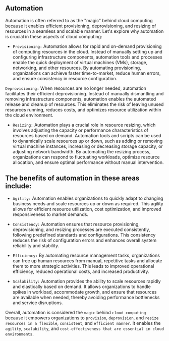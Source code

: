 ## Automation

Automation is often referred to as the "magic" behind cloud computing because it enables efficient provisioning, deprovisioning, and resizing of resources in a seamless and scalable manner. Let's explore why automation is crucial in these aspects of cloud computing:

+ `Provisioning:` Automation allows for rapid and on-demand provisioning of computing resources in the cloud. Instead of manually setting up and configuring infrastructure components, automation tools and processes enable the quick deployment of virtual machines (VMs), storage, networking, and other resources. By automating provisioning, organizations can achieve faster time-to-market, reduce human errors, and ensure consistency in resource configuration.

`Deprovisioning:` When resources are no longer needed, automation facilitates their efficient deprovisioning. Instead of manually dismantling and removing infrastructure components, automation enables the automated release and cleanup of resources. This eliminates the risk of leaving unused resources running, reduces costs, and optimizes resource utilization within the cloud environment.

+ `Resizing:` Automation plays a crucial role in resource resizing, which involves adjusting the capacity or performance characteristics of resources based on demand. Automation tools and scripts can be used to dynamically scale resources up or down, such as adding or removing virtual machine instances, increasing or decreasing storage capacity, or adjusting network bandwidth. By automating the resizing process, organizations can respond to fluctuating workloads, optimize resource allocation, and ensure optimal performance without manual intervention.

## The benefits of automation in these areas include:

+ `Agility:` Automation enables organizations to quickly adapt to changing business needs and scale resources up or down as required. This agility allows for efficient resource utilization, cost optimization, and improved responsiveness to market demands.

+ `Consistency:` Automation ensures that resource provisioning, deprovisioning, and resizing processes are executed consistently, following predefined standards and configurations. This consistency reduces the risk of configuration errors and enhances overall system reliability and stability.

+ `Efficiency:` By automating resource management tasks, organizations can free up human resources from manual, repetitive tasks and allocate them to more strategic activities. This leads to improved operational efficiency, reduced operational costs, and increased productivity.

+ `Scalability:` Automation provides the ability to scale resources rapidly and elastically based on demand. It allows organizations to handle spikes in workload, accommodate growth, and ensure that resources are available when needed, thereby avoiding performance bottlenecks and service disruptions.

Overall, automation is considered the `magic` behind `cloud computing` because it empowers organizations to `provision`, `deprovision`, and `resize resources in a flexible`, `consistent`, and `efficient manner`. It enables the `agility`, `scalability`, and `cost-effectiveness that are essential in cloud environments`.

